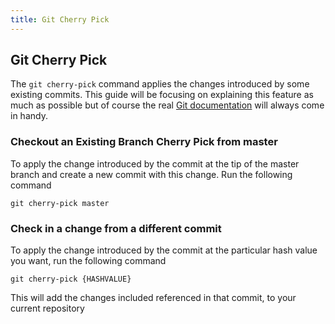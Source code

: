 ```yaml
---
title: Git Cherry Pick
---
```

## Git Cherry Pick

The `git cherry-pick` command applies the changes introduced by some existing commits. This guide will be focusing on explaining this feature as much as possible but of course the real <a href='https://git-scm.com/docs/git-cherry-pick' target='_blank' rel='nofollow'>Git documentation</a> will always come in handy.

### Checkout an Existing Branch Cherry Pick from master
To apply the change introduced by the commit at the tip of the master branch and create a new commit with this change. Run the following command
```shell
git cherry-pick master
```

### Check in a change from a different commit
To apply the change introduced by the commit at the particular hash value you want, run the following command
```shell
git cherry-pick {HASHVALUE}
```
This will add the changes included referenced in that commit, to your current repository
